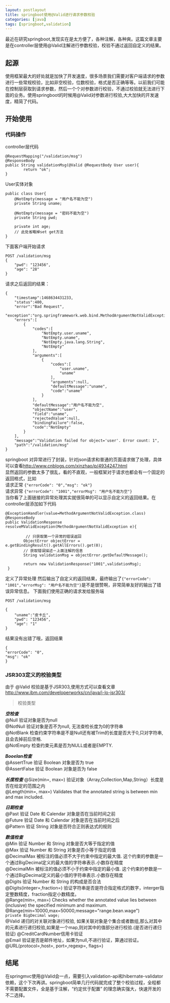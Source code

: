 ```yaml
---
layout: postlayout
title: springboot使用@Valid进行请求参数校验
categories: [java]
tags: [springboot,validation]
---
```


最近在研究springboot,发现实在是太方便了，各种注解，各种爽。这篇文章主要是在controller层使用@Valid注解进行参数校验，校验不通过返回自定义的结果。

## 起源
使用框架最大的好处就是加快了开发速度，很多场景我们需要对客户端请求的参数进行一些常规校验，比如非空校验，位数校验，格式是否正确等等。以前我们可能在控制层获取到请求参数，然后一个个对参数进行校验，不通过校验就无法进行下面的业务。使用springboot的时候用@Valid对参数进行校验,大大加快的开发速度，精简了代码。

## 开始使用

### 代码操作

controller层代码

```
@RequestMapping("/validation/msg")
@ResponseBody
public String validationMsg(@Valid @RequestBody User user){
        return "ok";
}
```
User实体对象

```
public class User{
    @NotEmpty(message = "用户名不能为空")
    private String uname;  

    @NotEmpty(message = "密码不能为空")
    private String pwd; 

    private int age; 
    // 此处省略掉set get方法
}
```
下面客户端开始请求

``` 
POST /validation/msg
{
    "pwd": "123456",
    "age": "28"
}
```
请求之后返回的结果：

```
{
    "timestamp":1468634431233,
    "status":400,
    "error":"Bad Request",
    "exception":"org.springframework.web.bind.MethodArgumentNotValidException",
    "errors":[
        {
            "codes":[
                "NotEmpty.user.uname",
                "NotEmpty.uname",
                "NotEmpty.java.lang.String",
                "NotEmpty"
            ],
            "arguments":[
                {
                    "codes":[
                        "user.uname",
                        "uname"
                    ],
                    "arguments":null,
                    "defaultMessage":"uname",
                    "code":"uname"
                }
            ],
            "defaultMessage":"用户名不能为空",
            "objectName":"user",
            "field":"uname",
            "rejectedValue":null,
            "bindingFailure":false,
            "code":"NotEmpty"
        }
    ],
    "message":"Validation failed for object='user'. Error count: 1",
    "path":"/validation/msg"
}
```

springboot 对异常进行了封装，针对json请求和普通的页面请求做了处理，具体可以查看<http://www.cnblogs.com/xinzhao/p/4934247.html>  
显然返回的参数太多了很乱，看的不直观，一般框架对于请求也都会有一个固定的返回格式，比如   
请求正常 ```{"errorCode": "0","msg": "ok"}```   
请求异常 ```{"errorCode": "1001","errorMsg": "用户名不能为空"}```   
当你看了上面链接的异常处理其实就很简单的可以显示自定义的返回结果。在controller层添加如下代码

```
@ExceptionHandler(value=MethodArgumentNotValidException.class) 
@ResponseBody
public ValidationResponse resolveMValidException(MethodArgumentNotValidException e){

         // 只获取第一个异常的错误返回
        ObjectError objectError = e.getBindingResult().getAllErrors().get(0);
        // 获取错误描述－上面注解的信息
        String validationMsg = objectError.getDefaultMessage();

        return new ValidationResponse("1001",validationMsg);
 }
```
定义了异常处理 然后输出了自定义的返回结果，最终输出了```{"errorCode": "1001","errorMsg": "用户名不能为空"}```是不是很赞啊，非常简单友好的输出了错误异常信息。
下面我们使用正确的请求发给服务端

```
POST /validation/msg

{
    "uname":"皮卡丘",
    "pwd": "123456",
    "age": "1"
}
```
结果没有出错了哦，返回结果
```
{
"errorCode": "0",
"msg": "ok"
}
```

### JSR303定义的校验类型

由于 @Valid 校验是基于JSR303,使用方式可以查看文章 <http://www.ibm.com/developerworks/cn/java/j-lo-jsr303/>

> 校验类型

***空检查***   
@Null       验证对象是否为null  
@NotNull    验证对象是否不为null, 无法查检长度为0的字符串  
@NotBlank 检查约束字符串是不是Null还有被Trim的长度是否大于0,只对字符串,且会去掉前后空格.  
@NotEmpty 检查约束元素是否为NULL或者是EMPTY.  

***Booelan检查***  
@AssertTrue     验证 Boolean 对象是否为 true  
@AssertFalse    验证 Boolean 对象是否为 false  

***长度检查***
@Size(min=, max=) 验证对象（Array,Collection,Map,String）长度是否在给定的范围之内  
@Length(min=, max=) Validates that the annotated string is between min and max included.

***日期检查***  
@Past        验证 Date 和 Calendar 对象是否在当前时间之前  
@Future     验证 Date 和 Calendar 对象是否在当前时间之后  
@Pattern    验证 String 对象是否符合正则表达式的规则

***数值检查***  
@Min            验证 Number 和 String 对象是否大等于指定的值  
@Max            验证 Number 和 String 对象是否小等于指定的值  
@DecimalMax 被标注的值必须不大于约束中指定的最大值. 这个约束的参数是一个通过BigDecimal定义的最大值的字符串表示.小数存在精度  
@DecimalMin 被标注的值必须不小于约束中指定的最小值. 这个约束的参数是一个通过BigDecimal定义的最小值的字符串表示.小数存在精度  
@Digits     验证 Number 和 String 的构成是否合法    
@Digits(integer=,fraction=) 验证字符串是否是符合指定格式的数字，interger指定整数精度，fraction指定小数精度。  
@Range(min=, max=) Checks whether the annotated value lies between (inclusive) the specified minimum and maximum.  
@Range(min=10000,max=50000,message="range.bean.wage")  
`private BigDecimal wage;`  
@Valid 递归的对关联对象进行校验, 如果关联对象是个集合或者数组,那么对其中的元素进行递归校验,如果是一个map,则对其中的值部分进行校验.(是否进行递归验证)
@CreditCardNumber信用卡验证  
@Email  验证是否是邮件地址，如果为null,不进行验证，算通过验证。  
@URL(protocol=,host=, port=,regexp=, flags=)  


## 结尾
在springmvc使用@Valid会一点，需要引入validation-api和hibernate-validator依赖，这个下次再讲。springboot简单几行代码就完成了整个校验过程，全程都不需要配置文件，全是基于注解，“约定优于配置” 的理念确实强大，快速开发的不二选择。